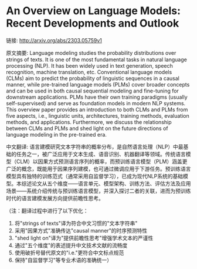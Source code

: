 # An Overview on Language Models: Recent Developments and Outlook

链接: http://arxiv.org/abs/2303.05759v1

原文摘要:
Language modeling studies the probability distributions over strings of
texts. It is one of the most fundamental tasks in natural language processing
(NLP). It has been widely used in text generation, speech recognition, machine
translation, etc. Conventional language models (CLMs) aim to predict the
probability of linguistic sequences in a causal manner, while pre-trained
language models (PLMs) cover broader concepts and can be used in both causal
sequential modeling and fine-tuning for downstream applications. PLMs have
their own training paradigms (usually self-supervised) and serve as foundation
models in modern NLP systems. This overview paper provides an introduction to
both CLMs and PLMs from five aspects, i.e., linguistic units, architectures,
training methods, evaluation methods, and applications. Furthermore, we discuss
the relationship between CLMs and PLMs and shed light on the future directions
of language modeling in the pre-trained era.

中文翻译:
语言建模研究文本字符串的概率分布，是自然语言处理（NLP）中最基础的任务之一，被广泛应用于文本生成、语音识别、机器翻译等领域。传统语言模型（CLM）以因果方式预测语言序列的概率，而预训练语言模型（PLM）涵盖更广泛的概念，既能用于因果序列建模，也可通过微调应用于下游任务。预训练语言模型具有独特的训练范式（通常采用自监督学习），已成为现代NLP系统的基础模型。本综述论文从五个维度——语言单元、模型架构、训练方法、评估方法及应用场景——系统介绍传统与预训练语言模型，并深入探讨二者的关联，进而为预训练时代的语言建模发展方向提供前瞻性思考。  

（注：翻译过程中进行了以下优化：  
1. 将"strings of texts"译为符合中文习惯的"文本字符串"  
2. 采用"因果方式"准确传达"causal manner"的时序预测特性  
3. "shed light on"译为"提供前瞻性思考"增强学术文本的严谨性  
4. 通过"五个维度"的表述提升中文技术文献的流畅度  
5. 使用破折号替代原文的"i.e."更符合中文标点规范  
6. 保持"自监督学习"等专业术语的准确统一）
